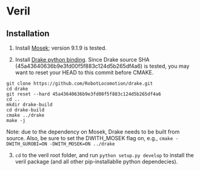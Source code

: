 # Veril

## Installation

1. Install [Mosek](https://www.mosek.com); version 9.1.9 is tested.

2. Install [Drake python binding](https://drake.mit.edu/python_bindings.html). Since Drake source SHA (45a43640636b9e3fd00f5f883c124d5b265df4a6) is tested, you may want to reset your HEAD to this commit before CMAKE.

```
git clone https://github.com/RobotLocomotion/drake.git
cd drake
git reset --hard 45a43640636b9e3fd00f5f883c124d5b265df4a6
cd ..
mkdir drake-build
cd drake-build
cmake ../drake
make -j
```
Note: due to the dependency on Mosek, Drake needs to be built from source. Also, be sure to set the DWITH_MOSEK flag on, e.g., `cmake -DWITH_GUROBI=ON -DWITH_MOSEK=ON ../drake`

3. `cd` to the veril root folder, and run
```python setup.py develop``` to install the veril package (and all other pip-installablle python dependecies).